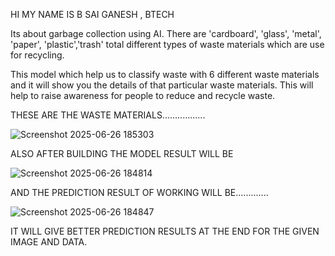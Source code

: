 HI MY NAME IS B SAI GANESH , BTECH

Its about garbage collection using AI.
There are 'cardboard',  'glass', 'metal', 'paper', 'plastic','trash' total different types of waste materials which are use for recycling.

This model which help us to classify waste with 6 different waste materials and it will show you the details of that particular waste materials. This will help to raise awareness for people to reduce and recycle waste.

THESE ARE THE WASTE MATERIALS.................

![Screenshot 2025-06-26 185303](https://github.com/user-attachments/assets/934a10be-64da-4b93-8af6-d52d76147c4e)

ALSO AFTER BUILDING THE MODEL RESULT WILL BE

![Screenshot 2025-06-26 184814](https://github.com/user-attachments/assets/c4d17dde-8a84-4ded-aee8-936371a4c01b)


AND THE PREDICTION RESULT OF WORKING WILL BE.............

![Screenshot 2025-06-26 184847](https://github.com/user-attachments/assets/47a608ea-f5bc-4132-ba73-96b1ef955f87)


IT WILL GIVE BETTER PREDICTION RESULTS AT THE END FOR THE GIVEN IMAGE AND DATA.



